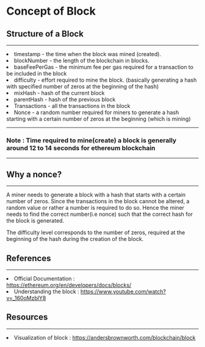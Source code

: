 # Concept of Block

## Structure of a Block

---
<li>timestamp - the time when the block was mined (created).
<li>blockNumber - the length of the blockchain in blocks.
<li>baseFeePerGas - the minimum fee per gas required for a transaction to be included in the block
<li>difficulty - effort required to mine the block. (basically generating a hash         with specified number of zeros at the beginning of the hash)
<li>mixHash - hash of the current block
<li>parentHash - hash of the previous block
<li>Transactions - all the transactions in the block
<li>Nonce - a random number required for miners to generate a hash starting with a certain number of zeros at the beginning (which is mining)

---

### Note : Time required to mine(create) a block is generally around 12 to 14 seconds for ethereum blockchain

---

## Why a nonce?

---
A miner needs to generate a block with a hash that starts with a certain number of zeros. Since the transactions in the block cannot be altered, a random value or rather a number is required to do so. Hence the miner needs to find the correct number(i.e nonce) such that the correct hash for the block is generated. 

The difficulty level corresponds to the number of zeros, required at the beginning of the hash during the creation of the block.

## References

---
<li>Official Documentation : <a href="https://ethereum.org/en/developers/docs/blocks/" target="_blank">https://ethereum.org/en/developers/docs/blocks/</a>
<li>Understanding the block : <a href="https://www.youtube.com/watch?v=_160oMzblY8" target="_blank">https://www.youtube.com/watch?v=_160oMzblY8</a>


## Resources

---
<li>Visualization of block : <a href="https://andersbrownworth.com/blockchain/block" target="_blank">https://andersbrownworth.com/blockchain/block</a>